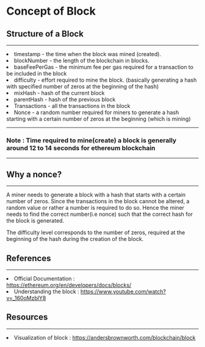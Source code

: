 # Concept of Block

## Structure of a Block

---
<li>timestamp - the time when the block was mined (created).
<li>blockNumber - the length of the blockchain in blocks.
<li>baseFeePerGas - the minimum fee per gas required for a transaction to be included in the block
<li>difficulty - effort required to mine the block. (basically generating a hash         with specified number of zeros at the beginning of the hash)
<li>mixHash - hash of the current block
<li>parentHash - hash of the previous block
<li>Transactions - all the transactions in the block
<li>Nonce - a random number required for miners to generate a hash starting with a certain number of zeros at the beginning (which is mining)

---

### Note : Time required to mine(create) a block is generally around 12 to 14 seconds for ethereum blockchain

---

## Why a nonce?

---
A miner needs to generate a block with a hash that starts with a certain number of zeros. Since the transactions in the block cannot be altered, a random value or rather a number is required to do so. Hence the miner needs to find the correct number(i.e nonce) such that the correct hash for the block is generated. 

The difficulty level corresponds to the number of zeros, required at the beginning of the hash during the creation of the block.

## References

---
<li>Official Documentation : <a href="https://ethereum.org/en/developers/docs/blocks/" target="_blank">https://ethereum.org/en/developers/docs/blocks/</a>
<li>Understanding the block : <a href="https://www.youtube.com/watch?v=_160oMzblY8" target="_blank">https://www.youtube.com/watch?v=_160oMzblY8</a>


## Resources

---
<li>Visualization of block : <a href="https://andersbrownworth.com/blockchain/block" target="_blank">https://andersbrownworth.com/blockchain/block</a>